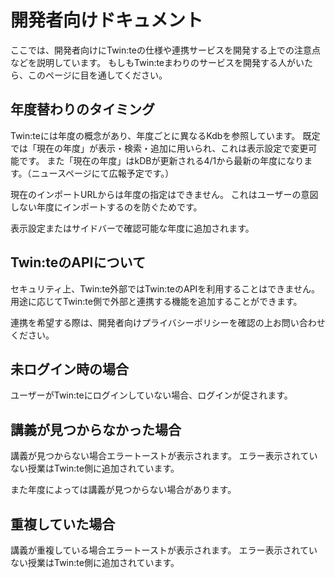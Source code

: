 # 開発者向けドキュメント

ここでは、開発者向けにTwin:teの仕様や連携サービスを開発する上での注意点などを説明しています。
もしもTwin:teまわりのサービスを開発する人がいたら、このページに目を通してください。

## 年度替わりのタイミング

Twin:teには年度の概念があり、年度ごとに異なるKdbを参照しています。
既定では「現在の年度」が表示・検索・追加に用いられ、これは表示設定で変更可能です。
また「現在の年度」はkDBが更新される4/1から最新の年度になります。（ニュースページにて広報予定です。）

現在のインポートURLからは年度の指定はできません。
これはユーザーの意図しない年度にインポートするのを防ぐためです。

表示設定またはサイドバーで確認可能な年度に追加されます。

## Twin:teのAPIについて

セキュリティ上、Twin:te外部ではTwin:teのAPIを利用することはできません。
用途に応じてTwin:te側で外部と連携する機能を追加することができます。

連携を希望する際は、開発者向けプライバシーポリシーを確認の上お問い合わせください。

## 未ログイン時の場合

ユーザーがTwin:teにログインしていない場合、ログインが促されます。

## 講義が見つからなかった場合

講義が見つからない場合エラートーストが表示されます。
エラー表示されていない授業はTwin:te側に追加されています。

また年度によっては講義が見つからない場合があります。

## 重複していた場合

講義が重複している場合エラートーストが表示されます。
エラー表示されていない授業はTwin:te側に追加されています。

